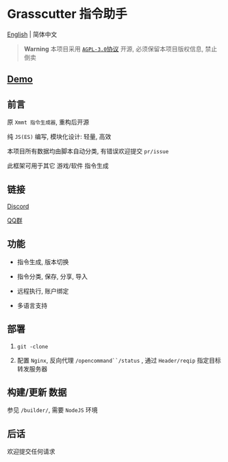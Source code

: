 # Grasscutter 指令助手

[English](https://github.com/Dituon/grasscutter-command-helper/blob/main/README.md) | 简体中文

> **Warning**
> 本项目采用 [`AGPL-3.0`协议](https://github.com/Dituon/grasscutter-command-helper/blob/main/LICENSE) 开源, 必须保留本项目版权信息, 禁止倒卖

## [Demo](https://cmd.d2n.moe/new)

## 前言

原 `Xmmt 指令生成器`, 重构后开源

纯 `JS(ES)` 编写, 模块化设计: 轻量, 高效

本项目所有数据均由脚本自动分类, 有错误欢迎提交 `pr/issue`

此框架可用于其它 游戏/软件 指令生成

## 链接

[Discord](https://discord.gg/Dxw5BVTN)

[QQ群](https://jq.qq.com/?_wv=1027&k=wPwRuhuJ)

## 功能

- 指令生成, 版本切换

- 指令分类, 保存, 分享, 导入

- 远程执行, 账户绑定

- 多语言支持

## 部署

1. `git -clone`

2. 配置 `Nginx`, 反向代理 `/opencommand``/status` , 通过 `Header/reqip` 指定目标转发服务器

## 构建/更新 数据

参见 `/builder/`, 需要 `NodeJS` 环境

## 后话

欢迎提交任何请求

